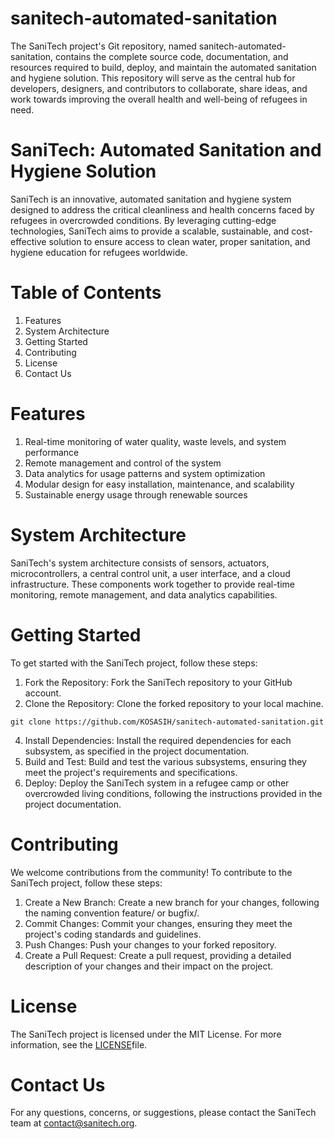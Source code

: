 # sanitech-automated-sanitation

The SaniTech project's Git repository, named sanitech-automated-sanitation, contains the complete source code, documentation, and resources required to build, deploy, and maintain the automated sanitation and hygiene solution.
This repository will serve as the central hub for developers, designers, and contributors to collaborate, share ideas, and work towards improving the overall health and well-being of refugees in need.

# SaniTech: Automated Sanitation and Hygiene Solution
SaniTech is an innovative, automated sanitation and hygiene system designed to address the critical cleanliness and health concerns faced by refugees in overcrowded conditions. By leveraging cutting-edge technologies, SaniTech aims to provide a scalable, sustainable, and cost-effective solution to ensure access to clean water, proper sanitation, and hygiene education for refugees worldwide.

# Table of Contents

1. Features
2. System Architecture
3. Getting Started
4. Contributing
5. License
6. Contact Us

# Features

1. Real-time monitoring of water quality, waste levels, and system performance
2. Remote management and control of the system
3. Data analytics for usage patterns and system optimization
4. Modular design for easy installation, maintenance, and scalability
5. Sustainable energy usage through renewable sources

# System Architecture

SaniTech's system architecture consists of sensors, actuators, microcontrollers, a central control unit, a user interface, and a cloud infrastructure. These components work together to provide real-time monitoring, remote management, and data analytics capabilities.

# Getting Started

To get started with the SaniTech project, follow these steps:

1. Fork the Repository: Fork the SaniTech repository to your GitHub account.
2. Clone the Repository: Clone the forked repository to your local machine.

`git clone https://github.com/KOSASIH/sanitech-automated-sanitation.git`

4. Install Dependencies: Install the required dependencies for each subsystem, as specified in the project documentation.
5. Build and Test: Build and test the various subsystems, ensuring they meet the project's requirements and specifications.
6. Deploy: Deploy the SaniTech system in a refugee camp or other overcrowded living conditions, following the instructions provided in the project documentation.

# Contributing

We welcome contributions from the community! To contribute to the SaniTech project, follow these steps:

1. Create a New Branch: Create a new branch for your changes, following the naming convention feature/<name> or bugfix/<name>.
2. Commit Changes: Commit your changes, ensuring they meet the project's coding standards and guidelines.
3. Push Changes: Push your changes to your forked repository.
4. Create a Pull Request: Create a pull request, providing a detailed description of your changes and their impact on the project.

# License

The SaniTech project is licensed under the MIT License. For more information, see the [LICENSE](LICENSE.md)file.

# Contact Us

For any questions, concerns, or suggestions, please contact the SaniTech team at contact@sanitech.org.
